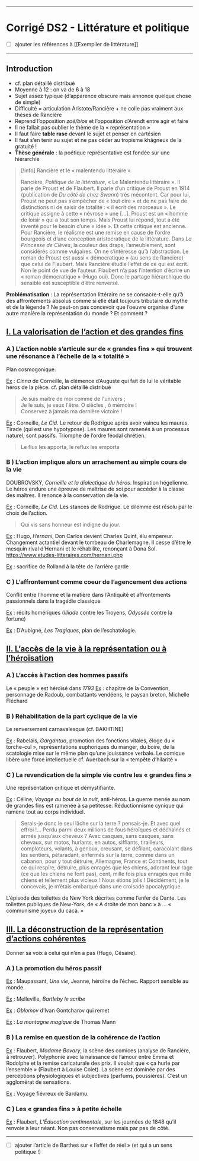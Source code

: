***
# Corrigé DS2 - Littérature et politique
- [ ] ajouter les références à [[Exemplier de littérature]] 
***
## Introduction

- cf. plan détaillé distribué 
- Moyenne à 12 : on va de 6 à 18 
- Sujet assez typique (d’apparence obscure mais annonce quelque chose de simple)
- Difficulté = articulation Aristote/Rancière +  ne colle pas vraiment aux thèses de Rancière
- Reprend l’opposition *zoè/bios* et l’opposition d’Arendt entre agir et faire 
- Il ne fallait pas oublier le thème de la « représentation » 
- Il faut faire **table rase** devant le sujet et penser en cartésien 
- Il faut s’en tenir au sujet et ne pas céder au tropisme khâgneux de la gratuité ! 
- **Thèse générale** : la poétique représentative est fondée sur une hiérarchie 

> [!info] Rancière et le « malentendu littéraire »
> 
> Rancière, *Politique de la littérature*, « Le Malentendu littéraire ». Il parle de Proust et de Flaubert. Il parle d’un critique de Proust en 1914 (publication de *Du côté de chez Swann*) très mécontent. Car pour lui, Proust ne peut pas s’empêcher de « tout dire » et de ne pas faire de distinctions ni de saisir de totalité : « il écrit des morceaux ». Le critique assigne à cette « névrose » une […]. Proust est un « homme de loisir » qui a tout son temps. Mais Proust lui répond, tout a été inventé pour le besoin d’une « idée ». Et cette critique est ancienne. Pour Rancière, le réalisme est une remise en cause de l’ordre bourgeois et d’une conception aristocratique de la littérature. Dans *La Princesse de Clèves*, la couleur des draps, l’ameublement, sont considérés comme vulgaires. On ne s’intéresse qu’à l’abstraction. Le roman de Proust est aussi « démocratique » (au sens de Rancière) que celui de Flaubert. Mais Rancière étudie l’effet de ce qui est écrit. Non le point de vue de l’auteur. Flaubert n’a pas l’intention d’écrire un « roman démocratique » (Hugo oui). Donc le partage hiérarchique du sensible est susceptible d’être renversé. 

**Problématisation** : La représentation littéraire ne se consacre-t-elle qu’à des affrontements absolus comme si elle était toujours tributaire du mythe et de la légende ? Ne peut-on pas concevoir que l’oeuvre organise d’une autre manière la représentation du monde ? Et comment ? 

## <u>I. La valorisation de l’action et des grandes fins</u>

### A ) L’action noble s’articule sur de « grandes fins » qui trouvent une résonance à l’échelle de la « totalité »

Plan cosmogonique. 

<u>Ex</u> : *Cinna* de Corneille, la clémence d’Auguste qui fait de lui le véritable héros de la pièce. cf. plan détaillé distribué

> Je suis maître de moi comme de l'univers ;  
> Je le suis, je veux l'être. O siècles , ô mémoire !  
> Conservez à jamais ma dernière victoire !

<u>Ex</u> : Corneille, *Le Cid*. Le retour de Rodrigue après avoir vaincu les maures. Tirade (qui est une hypotypose). Les maures sont ramenés à un processus naturel, sont passifs. Triomphe de l’ordre féodal chrétien. 

> Le flux les apporta, le reflux les emporta 

### B ) L’action implique alors un arrachement au simple cours de la vie 

DOUBROVSKY, *Corneille et la dialectique du héros*. Inspiration hégelienne. Le héros endure une épreuve de maîtrise de soi pour accéder à la classe des maîtres. Il renonce à la conservation de la vie. 

<u>Ex</u> : Corneille, *Le Cid*. Les stances de Rodrigue. Le dilemme est résolu par le choix de l’action. 

> Qui vis sans honneur est indigne du jour. 

<u>Ex</u> : Hugo, *Hernani*, Don Carlos devient Charles Quint, élu empereur. Changement actantiel devant le tombeau de Charlemagne. Il cesse d’être le mesquin rival d’Hernani et le réhabilite, renonçant à Dona Sol. https://www.etudes-litteraires.com/hernani.php

<u>Ex</u> : sacrifice de Rolland à la tête de l’arrière garde 

### C ) L’affrontement comme coeur de l’agencement des actions 

Conflit entre l’homme et la matière dans l’Antiquité et affrontements passionnels dans la tragédie classique 

<u>Ex</u> : récits homériques (*Illiade* contre les Troyens, *Odyssée* contre la fortune)

<u>Ex</u> : D’Aubigné, *Les Tragiques*, plan de l’eschatologie. 

## <u>II. L’accès de la vie à la représentation ou à l’héroïsation</u>

### A ) L’accès à l’action des hommes passifs 

Le « peuple » est héroïsé dans *1793* <u>Ex</u> : chapitre de la Convention, personnage de Radoub, combattants vendéens, le paysan breton, Michelle Fléchard

### B ) Réhabilitation de la part cyclique de la vie 

Le renversement carnavalesque (cf. BAKHTINE)

<u>Ex</u> : Rabelais, *Gargantua*, promotion des fonctions vitales, éloge du « torche-cul », représentations euphoriques du manger, du boire, de la scatologie mise sur le même plan qu’une jouissance verbale. Le comique libère une force intellectuelle cf. Auerbach sur la « tempête d’hilarité »

### C ) La revendication de la simple vie contre les « grandes fins »

Une représentation critique et démystifiante. 

<u>Ex</u> : Céline, *Voyage au bout de la nuit*, anti-héros. La guerre menée au nom de grandes fins est ramenée à sa petitesse. Réductionnisme cynique qui ramène tout au corps individuel.  

>   Serais-je donc le seul lâche sur la terre ? pensais-je. Et avec quel effroi !... Perdu parmi deux millions de fous héroïques et déchaînés et armés jusqu’aux cheveux ? Avec casques, sans casques, sans chevaux, sur motos, hurlants, en autos, sifflants, tirailleurs, comploteurs, volants, à genoux, creusant, se défilant, caracolant dans les sentiers, pétaradant, enfermés sur la terre, comme dans un cabanon, pour y tout détruire, Allemagne, France et Continents, tout ce qui respire, détruire, plus enragés que les chiens, adorant leur rage (ce que les chiens ne font pas), cent, mille fois plus enragés que mille chiens et tellement plus vicieux ! Nous étions jolis ! Décidément, je le concevais, je m’étais embarqué dans une croisade apocalyptique.

L’épisode des toilettes de New York décrites comme l’enfer de Dante. Les toilettes publiques de New-York, de « A droite de mon banc » à … « communisme joyeux du caca. »


## <u>III. La déconstruction de la représentation d’actions cohérentes</u>

Donner sa voix à celui qui n’en a pas (Hugo, Césaire). 
### A ) La promotion du héros passif 

<u>Ex</u> : Maupassant, *Une vie*, Jeanne, héroïne de l’échec. Rapport sensible au monde. 

<u>Ex</u> : Melleville, *Bartleby le scribe* 

<u>Ex</u> : *Oblomov* d’Ivan Gontcharov qui remet

<u>Ex</u> : *La montagne magique* de Thomas Mann 

### B ) La remise en question de la cohérence de l’action 

<u>Ex</u> : Flaubert, *Madame Bovary*, la scène des comices (analyse de Rancière, à retrouver). Polyphonie avec la naissance de l’amour entre Emma et Rodolphe et la remise caricaturale des prix. Il voulait que « ça hurle par l’ensemble » (Flaubert à Louise Colet). La scène est dominée par des perceptions physiologiques et subjectives (parfums, poussières). C’est un agglomérat de sensations. 

<u>Ex</u> : Voyage fiévreux de Bardamu. 

### C ) Les « grandes fins » à petite échelle 

<u>Ex</u> : Flaubert, *L’Éducation sentimentale*, sur les journées de 1848 qu’il renvoie à leur néant. Non pas conservatisme mais par pas de côté. 







***
- [ ] ajouter l’article de Barthes sur « l’effet de réel » (et qui a un sens politique !)